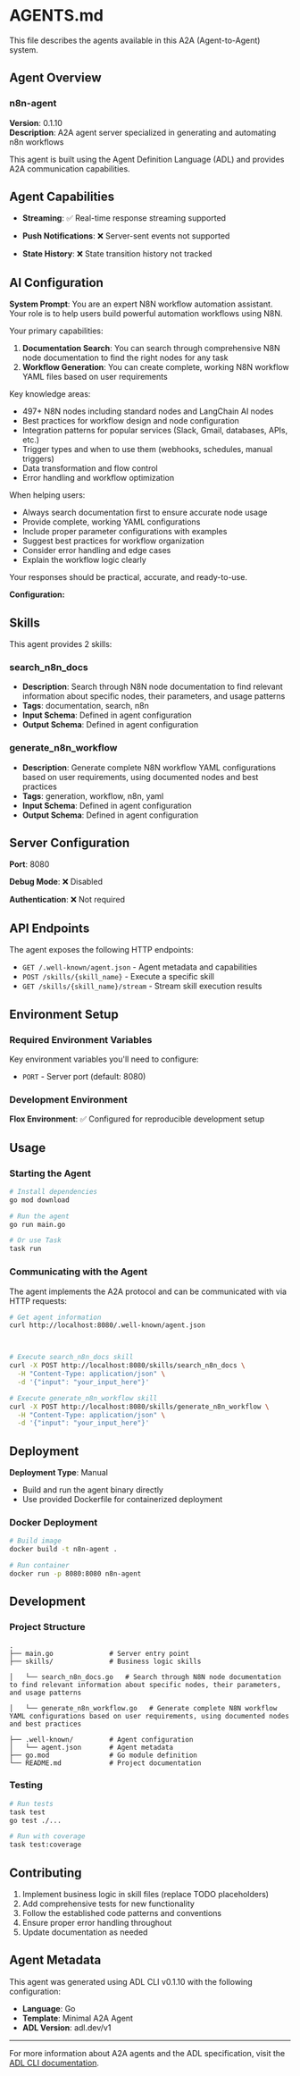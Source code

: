 # AGENTS.md

This file describes the agents available in this A2A (Agent-to-Agent) system.

## Agent Overview

### n8n-agent
**Version**: 0.1.10  
**Description**: A2A agent server specialized in generating and automating n8n workflows

This agent is built using the Agent Definition Language (ADL) and provides A2A communication capabilities.

## Agent Capabilities



- **Streaming**: ✅ Real-time response streaming supported


- **Push Notifications**: ❌ Server-sent events not supported


- **State History**: ❌ State transition history not tracked



## AI Configuration





**System Prompt**: You are an expert N8N workflow automation assistant. Your role is to help users build powerful automation workflows using N8N.

Your primary capabilities:
1. **Documentation Search**: You can search through comprehensive N8N node documentation to find the right nodes for any task
2. **Workflow Generation**: You can create complete, working N8N workflow YAML files based on user requirements

Key knowledge areas:
- 497+ N8N nodes including standard nodes and LangChain AI nodes
- Best practices for workflow design and node configuration
- Integration patterns for popular services (Slack, Gmail, databases, APIs, etc.)
- Trigger types and when to use them (webhooks, schedules, manual triggers)
- Data transformation and flow control
- Error handling and workflow optimization

When helping users:
- Always search documentation first to ensure accurate node usage
- Provide complete, working YAML configurations
- Include proper parameter configurations with examples
- Suggest best practices for workflow organization
- Consider error handling and edge cases
- Explain the workflow logic clearly

Your responses should be practical, accurate, and ready-to-use.



**Configuration:**




## Skills


This agent provides 2 skills:


### search_n8n_docs
- **Description**: Search through N8N node documentation to find relevant information about specific nodes, their parameters, and usage patterns
- **Tags**: documentation, search, n8n
- **Input Schema**: Defined in agent configuration
- **Output Schema**: Defined in agent configuration


### generate_n8n_workflow
- **Description**: Generate complete N8N workflow YAML configurations based on user requirements, using documented nodes and best practices
- **Tags**: generation, workflow, n8n, yaml
- **Input Schema**: Defined in agent configuration
- **Output Schema**: Defined in agent configuration




## Server Configuration

**Port**: 8080

**Debug Mode**: ❌ Disabled



**Authentication**: ❌ Not required


## API Endpoints

The agent exposes the following HTTP endpoints:

- `GET /.well-known/agent.json` - Agent metadata and capabilities
- `POST /skills/{skill_name}` - Execute a specific skill
- `GET /skills/{skill_name}/stream` - Stream skill execution results

## Environment Setup

### Required Environment Variables

Key environment variables you'll need to configure:



- `PORT` - Server port (default: 8080)

### Development Environment


**Flox Environment**: ✅ Configured for reproducible development setup




## Usage

### Starting the Agent

```bash
# Install dependencies
go mod download

# Run the agent
go run main.go

# Or use Task
task run
```


### Communicating with the Agent

The agent implements the A2A protocol and can be communicated with via HTTP requests:

```bash
# Get agent information
curl http://localhost:8080/.well-known/agent.json



# Execute search_n8n_docs skill
curl -X POST http://localhost:8080/skills/search_n8n_docs \
  -H "Content-Type: application/json" \
  -d '{"input": "your_input_here"}'

# Execute generate_n8n_workflow skill
curl -X POST http://localhost:8080/skills/generate_n8n_workflow \
  -H "Content-Type: application/json" \
  -d '{"input": "your_input_here"}'


```

## Deployment


**Deployment Type**: Manual
- Build and run the agent binary directly
- Use provided Dockerfile for containerized deployment



### Docker Deployment
```bash
# Build image
docker build -t n8n-agent .

# Run container
docker run -p 8080:8080 n8n-agent
```


## Development

### Project Structure

```
.
├── main.go              # Server entry point
├── skills/              # Business logic skills

│   └── search_n8n_docs.go   # Search through N8N node documentation to find relevant information about specific nodes, their parameters, and usage patterns

│   └── generate_n8n_workflow.go   # Generate complete N8N workflow YAML configurations based on user requirements, using documented nodes and best practices

├── .well-known/         # Agent configuration
│   └── agent.json       # Agent metadata
├── go.mod               # Go module definition
└── README.md            # Project documentation
```


### Testing

```bash
# Run tests
task test
go test ./...

# Run with coverage
task test:coverage
```


## Contributing

1. Implement business logic in skill files (replace TODO placeholders)
2. Add comprehensive tests for new functionality
3. Follow the established code patterns and conventions
4. Ensure proper error handling throughout
5. Update documentation as needed

## Agent Metadata

This agent was generated using ADL CLI v0.1.10 with the following configuration:

- **Language**: Go
- **Template**: Minimal A2A Agent
- **ADL Version**: adl.dev/v1

---

For more information about A2A agents and the ADL specification, visit the [ADL CLI documentation](https://github.com/inference-gateway/adl-cli).
